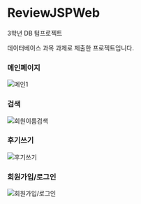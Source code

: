 # ReviewJSPWeb
3학년 DB 텀프로젝트

데이터베이스 과목 과제로 제출한 프로젝트입니다.

### 메인페이지
![메인1](https://user-images.githubusercontent.com/78532129/150276958-fef99a06-27a6-44ac-a7f5-f4a780b28f76.JPG)

### 검색
![회원이름검색](https://user-images.githubusercontent.com/78532129/150277046-4b4fac8f-4eb5-4948-94a2-ac7405c6923a.JPG)

### 후기쓰기
![후기쓰기](https://user-images.githubusercontent.com/78532129/150277063-719b74ba-7c81-488e-b66f-49248d6f3458.JPG)

### 회원가입/로그인
![회원가입/로그인]()
